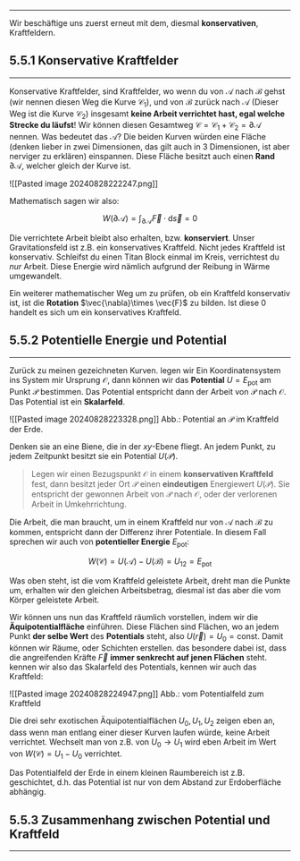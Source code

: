 ***

Wir beschäftige uns zuerst erneut mit dem, diesmal **konservativen**, Kraftfeldern.


## 5.5.1 Konservative Kraftfelder
***

Konservative Kraftfelder, sind Kraftfelder, wo wenn du von $\mathcal{A}$ nach $\mathcal{B}$ gehst (wir nennen diesen Weg die Kurve $\mathcal{C}_{1}$), und von $\mathcal{B}$ zurück nach $\mathcal{A}$ (Dieser Weg ist die Kurve $\mathcal{C}_{2}$) insgesamt **keine Arbeit verrichtet hast, egal welche Strecke du läufst**! Wir können diesen Gesamtweg $\mathcal{C}=\mathcal{C}_{1}+\mathcal{C}_{2}=\partial \mathcal{A}$ nennen. Was bedeutet das $\mathcal{A}$? Die beiden Kurven würden eine Fläche (denken lieber in zwei Dimensionen, das gilt auch in 3 Dimensionen, ist aber nerviger zu erklären) einspannen. Diese Fläche besitzt auch einen **Rand** $\partial \mathcal{A}$, welcher gleich der Kurve ist.

![[Pasted image 20240828222247.png]]

Mathematisch sagen wir also:

$$
W(\partial \mathcal{A})=\int_{\partial \mathcal{A}}  \vec{F}\cdot\text{d}\vec{s}=0
$$

Die verrichtete Arbeit bleibt also erhalten, bzw. **konserviert**. Unser Gravitationsfeld ist z.B. ein konservatives Kraftfeld. Nicht jedes Kraftfeld ist konservativ. Schleifst du einen Titan Block einmal im Kreis, verrichtest du *nur* Arbeit. Diese Energie wird nämlich aufgrund der Reibung in Wärme umgewandelt.

Ein weiterer mathematischer Weg um zu prüfen, ob ein Kraftfeld konservativ ist, ist die **Rotation** $\vec{\nabla}\times  \vec{F}$ zu bilden. Ist diese $0$ handelt es sich um ein konservatives Kraftfeld.


## 5.5.2 Potentielle Energie und Potential
***

Zurück zu meinen gezeichneten Kurven. legen wir Ein Koordinatensystem ins System mir Ursprung $\mathcal{O}$, dann können wir das **Potential** $U=E_{\text{pot}}$ am Punkt $\mathcal{P}$ bestimmen. Das Potential entspricht dann der Arbeit von $\mathcal{P}$ nach $\mathcal{O}$. Das Potential ist ein **Skalarfeld**.

![[Pasted image 20240828223328.png]]
Abb.: Potential an $\mathcal{P}$ im Kraftfeld der Erde.

Denken sie an eine Biene, die in der $xy$-Ebene fliegt. An jedem Punkt, zu jedem Zeitpunkt besitzt sie ein Potential $U(\mathcal{P})$.

>Legen wir einen Bezugspunkt $\mathcal{O}$ in einem **konservativen Kraftfeld** fest, dann besitzt jeder Ort $\mathcal{P}$ einen **eindeutigen** Energiewert $U(\mathcal{P})$. Sie entspricht der gewonnen Arbeit von $\mathcal{P}$ nach $\mathcal{O}$, oder der verlorenen Arbeit in Umkehrrichtung.

Die Arbeit, die man braucht, um in einem Kraftfeld nur von $\mathcal{A}$ nach $\mathcal{B}$ zu kommen, entspricht dann der Differenz ihrer Potentiale. In diesem Fall sprechen wir auch von **potentieller Energie** $E_{\text{pot}}$:

$$
W(\mathcal{C})=U(\mathcal{A})-U(\mathcal{B})=U_{12}=E_{\text{pot}}
$$

Was oben steht, ist die vom Kraftfeld geleistete Arbeit, dreht man die Punkte um, erhalten wir den gleichen Arbeitsbetrag, diesmal ist das aber die vom Körper geleistete Arbeit.

Wir können uns nun das Kraftfeld räumlich vorstellen, indem wir die **Äquipotentialfläche** einführen. Diese Flächen sind Flächen, wo an jedem Punkt **der selbe Wert** des **Potentials** steht, also $U(\vec{r})=U_{0}=\text{const.}$ Damit können wir Räume, oder Schichten erstellen. das besondere dabei ist, dass die angreifenden Kräfte $\vec{F}$ **immer senkrecht auf jenen Flächen** steht. kennen wir also das Skalarfeld des Potentials, kennen wir auch das Kraftfeld:

![[Pasted image 20240828224947.png]]
Abb.: vom Potentialfeld zum Kraftfeld

Die drei sehr exotischen Äquipotentialflächen $U_{0},U_{1},U_{2}$ zeigen eben an, dass wenn man entlang einer dieser Kurven laufen würde, keine Arbeit verrichtet. Wechselt man von z.B. von $U_{0} \to U_{1}$ wird eben Arbeit im Wert von $W(\mathcal{C})=U_{1}-U_{0}$ verrichtet.

Das Potentialfeld der Erde in einem kleinen Raumbereich ist z.B. geschichtet, d.h. das Potential ist nur von dem Abstand zur Erdoberfläche abhängig.


## 5.5.3 Zusammenhang zwischen Potential und Kraftfeld
***

